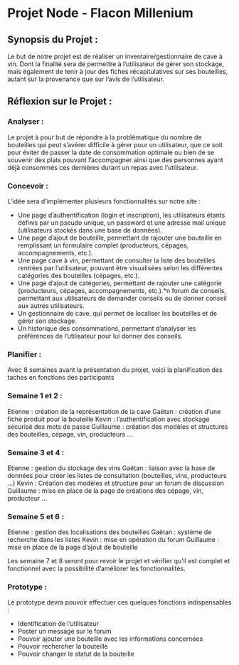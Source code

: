 # Projet Node - Flacon Millenium 

## Synopsis du Projet :

Le but de notre projet est de réaliser un inventaire/gestionnaire de cave à vin. Dont la finalité sera de permettre à l’utilisateur de gérer son stockage, mais également de tenir à jour des fiches récapitulatives sur ses bouteilles, autant sur la provenance que sur l’avis de l’utilisateur.

## Réflexion sur le Projet :

### Analyser :
Le projet à pour but de répondre à la problématique du nombre de bouteilles qui peut s’avérer difficile à gérer pour un utilisateur, que ce soit pour éviter de passer la date de consommation optimale ou bien de se souvenir des plats pouvant l’accompagner ainsi que des personnes ayant déjà consommés ces dernières durant un repas avec l’utilisateur. 

### Concevoir :
L’idée sera d’implémenter plusieurs fonctionnalités sur notre site : 
- Une page d’authentification (login et inscription), les utilisateurs étants définis par un pseudo unique, un password et une adresse mail unique (utilisateurs stockés dans une base de données).
- Une page d’ajout de bouteille, permettant de rajouter une bouteille en remplissant un formulaire complet (producteurs, cépages, accompagnements, etc.).
- Une page cave à vin, permettant de consulter la liste des bouteilles rentrées par l’utilisateur, pouvant être visualisées selon les différentes catégories des bouteilles (cépages, etc.).
- Une page d’ajout de catégories, permettant de rajouter une catégorie (producteurs, cépages, accompagnements, etc.).*n forum de conseils, permettant aux utilisateurs de demander conseils ou de donner conseil aux autres utilisateurs.
- Un gestionnaire de cave, qui permet de localiser les bouteilles et de gérer son stockage.
- Un historique des consommations, permettant d’analyser les préférences de l’utilisateur pour lui donner des conseils. 



### Planifier : 

Avec 8 semaines avant la présentation du projet, voici la planification des taches en fonctions des participants

### Semaine 1 et 2 :

Etienne : création de la représentation de la cave
Gaëtan : création d’une fiche produit pour la bouteille
Kevin : l’authentification avec stockage sécurisé des mots de passe
Guillaume : création des modèles et structures des bouteilles, cépage, vin, producteurs …

### Semaine 3 et 4 :

Etienne : gestion du stockage des vins
Gaëtan :  liaison avec la base de données pour créer les listes de consultation (bouteilles, vins, producteurs …)
Kevin : Création des modèles et structure pour un forum de discussion
Guillaume : mise en place de la page de créations des cépage, vin, producteur …

### Semaine 5 et 6 :

Etienne : gestion des localisations des bouteilles
Gaëtan : système de recherche dans les listes
Kevin : mise en opération du forum
Guillaume : mise en place de la page d’ajout de bouteille

Les semaine 7 et 8 seront pour revoir le projet et vérifier qu’il est complet et fonctionnel avec la possibilité d’améliorer les fonctionnalités.

### Prototype :

Le prototype devra pouvoir effectuer ces quelques fonctions indispensables :
-	Identification de l’utilisateur
-	Poster un message sur le forum
-	Pouvoir ajouter une bouteille avec les informations concernées
-	Pouvoir rechercher la bouteille
-	Pouvoir changer le statut de la bouteille
